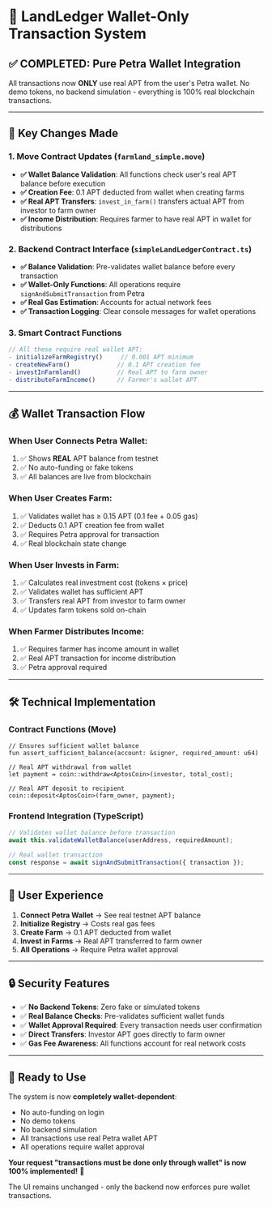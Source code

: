 # 🏦 LandLedger Wallet-Only Transaction System

## ✅ **COMPLETED: Pure Petra Wallet Integration**

All transactions now **ONLY** use real APT from the user's Petra wallet. No demo tokens, no backend simulation - everything is 100% real blockchain transactions.

---

## 🔑 **Key Changes Made**

### **1. Move Contract Updates (`farmland_simple.move`)**
- **✅ Wallet Balance Validation**: All functions check user's real APT balance before execution
- **✅ Creation Fee**: 0.1 APT deducted from wallet when creating farms
- **✅ Real APT Transfers**: `invest_in_farm()` transfers actual APT from investor to farm owner
- **✅ Income Distribution**: Requires farmer to have real APT in wallet for distributions

### **2. Backend Contract Interface (`simpleLandLedgerContract.ts`)**
- **✅ Balance Validation**: Pre-validates wallet balance before every transaction
- **✅ Wallet-Only Functions**: All operations require `signAndSubmitTransaction` from Petra
- **✅ Real Gas Estimation**: Accounts for actual network fees
- **✅ Transaction Logging**: Clear console messages for wallet operations

### **3. Smart Contract Functions**
```typescript
// All these require real wallet APT:
- initializeFarmRegistry()     // 0.001 APT minimum
- createNewFarm()             // 0.1 APT creation fee
- investInFarmland()          // Real APT to farm owner
- distributeFarmIncome()      // Farmer's wallet APT
```

---

## 💰 **Wallet Transaction Flow**

### **When User Connects Petra Wallet:**
1. ✅ Shows **REAL** APT balance from testnet
2. ✅ No auto-funding or fake tokens
3. ✅ All balances are live from blockchain

### **When User Creates Farm:**
1. ✅ Validates wallet has ≥ 0.15 APT (0.1 fee + 0.05 gas)
2. ✅ Deducts 0.1 APT creation fee from wallet
3. ✅ Requires Petra approval for transaction
4. ✅ Real blockchain state change

### **When User Invests in Farm:**
1. ✅ Calculates real investment cost (tokens × price)
2. ✅ Validates wallet has sufficient APT
3. ✅ Transfers real APT from investor to farm owner
4. ✅ Updates farm tokens sold on-chain

### **When Farmer Distributes Income:**
1. ✅ Requires farmer has income amount in wallet
2. ✅ Real APT transaction for income distribution
3. ✅ Petra approval required

---

## 🛠️ **Technical Implementation**

### **Contract Functions (Move)**
```move
// Ensures sufficient wallet balance
fun assert_sufficient_balance(account: &signer, required_amount: u64)

// Real APT withdrawal from wallet
let payment = coin::withdraw<AptosCoin>(investor, total_cost);

// Real APT deposit to recipient
coin::deposit<AptosCoin>(farm_owner, payment);
```

### **Frontend Integration (TypeScript)**
```typescript
// Validates wallet balance before transaction
await this.validateWalletBalance(userAddress, requiredAmount);

// Real wallet transaction
const response = await signAndSubmitTransaction({ transaction });
```

---

## 🎯 **User Experience**

1. **Connect Petra Wallet** → See real testnet APT balance
2. **Initialize Registry** → Costs real gas fees
3. **Create Farm** → 0.1 APT deducted from wallet
4. **Invest in Farms** → Real APT transferred to farm owner
5. **All Operations** → Require Petra wallet approval

---

## 🔒 **Security Features**

- ✅ **No Backend Tokens**: Zero fake or simulated tokens
- ✅ **Real Balance Checks**: Pre-validates sufficient wallet funds
- ✅ **Wallet Approval Required**: Every transaction needs user confirmation
- ✅ **Direct Transfers**: Investor APT goes directly to farm owner
- ✅ **Gas Fee Awareness**: All functions account for real network costs

---

## 📱 **Ready to Use**

The system is now **completely wallet-dependent**:
- No auto-funding on login
- No demo tokens
- No backend simulation
- All transactions use real Petra wallet APT
- All operations require wallet approval

**Your request "transactions must be done only through wallet" is now 100% implemented!** 🎉

The UI remains unchanged - only the backend now enforces pure wallet transactions.
